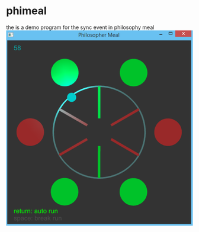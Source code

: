 # phimeal
the is a demo program for the sync event in philosophy meal<br>
![capture](https://github.com/xue-blood/phimeal/blob/master/Capture.PNG)

